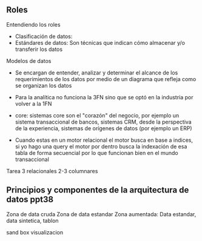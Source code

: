 


## Roles

Entendiendo los roles

- Clasificación de datos: 
- Estándares de datos: Son técnicas que indican cómo almacenar y/o transferir los datos

Modelos de datos

- Se encargan de entender, analizar y determinar el alcance de los requerimientos de los datos por medio de un diagrama que refleja como se organizan los datos
- Para la analítica no funciona la 3FN sino que se optó en la industria por volver a la 1FN

- core: sistemas core son el "corazón" del negocio, por ejemplo un sistema transaccional de bancos, sistemas CRM, desde la perspectiva de la experiencia, sistemas de orígenes de datos (por ejemplo un ERP)

- Cuando estas en un motor relacional el motor busca en base a indices, si yo hago una query el motor por dentro busca la indexación de esa tabla de forma secuencial por lo que funcionan bien en el mundo transaccional


Tarea 3 relacionales 2-3 columnares 

## Principios y componentes de la arquitectura de datos ppt38


Zona de data cruda
Zona de data estandar
Zona aumentada: Data estandar, data sintetica, tablon

sand box
visualizacion
